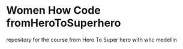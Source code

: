 # Women How Code fromHeroToSuperhero
repository for the course from Hero To Super hero with whc medellin
